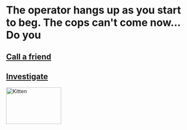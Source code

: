 # The operator hangs up as you start to beg. The cops can't come now... Do you 

## [Call a friend ](../../call-friend/call-friend.md)
## [Investigate](../../../investigate/investigate.md)

<img src="https://static5.depositphotos.com/1005040/501/i/450/depositphotos_5013013-stock-photo-funny-man-with-puppy-eyes.jpg" alt="Kitten"
	title="A cute kitten" width="150" height="100" />
